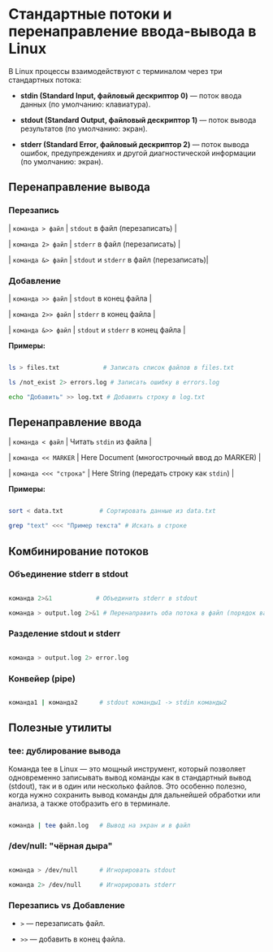 # Стандартные потоки и перенаправление ввода-вывода в Linux

В Linux процессы взаимодействуют с терминалом через три стандартных потока:

- **stdin (Standard Input, файловый дескриптор 0)** — поток ввода данных (по умолчанию: клавиатура).

- **stdout (Standard Output, файловый дескриптор 1)** — поток вывода результатов (по умолчанию: экран).

- **stderr (Standard Error, файловый дескриптор 2)** — поток вывода ошибок, предупреждениях и другой диагностической информации (по умолчанию: экран).

## Перенаправление вывода

### Перезапись

| `команда > файл`       | `stdout` в файл (перезаписать)           |

| `команда 2> файл`      | `stderr` в файл (перезаписать)           |

| `команда &> файл`      | `stdout` и `stderr` в файл (перезаписать)|

### Добавление

| `команда >> файл`      | `stdout` в конец файла                   |

| `команда 2>> файл`     | `stderr` в конец файла                   |

| `команда &>> файл`     | `stdout` и `stderr` в конец файла        |

**Примеры:**

```bash

ls > files.txt            # Записать список файлов в files.txt

ls /not_exist 2> errors.log # Записать ошибку в errors.log

echo "Добавить" >> log.txt # Добавить строку в log.txt

```

## Перенаправление ввода

| `команда < файл`       | Читать `stdin` из файла                  |

| `команда << MARKER`    | Here Document (многострочный ввод до MARKER) |

| `команда <<< "строка"` | Here String (передать строку как `stdin`) |

**Примеры:**

```bash

sort < data.txt          # Сортировать данные из data.txt

grep "text" <<< "Пример текста" # Искать в строке

```

## Комбинирование потоков

### Объединение stderr в stdout

```bash

команда 2>&1            # Объединить stderr в stdout

команда > output.log 2>&1 # Перенаправить оба потока в файл (порядок важен!)

```

### Разделение stdout и stderr

```bash

команда > output.log 2> error.log

```

### Конвейер (pipe)

```bash

команда1 | команда2      # stdout команды1 -> stdin команды2

```

## Полезные утилиты

### tee: дублирование вывода

Команда tee в Linux — это мощный инструмент, который позволяет одновременно записывать вывод команды как в стандартный вывод (stdout), так и в один или несколько файлов. Это особенно полезно, когда нужно сохранить вывод команды для дальнейшей обработки или анализа, а также отобразить его в терминале.

```bash

команда | tee файл.log   # Вывод на экран и в файл

```

### /dev/null: "чёрная дыра"

```bash

команда > /dev/null      # Игнорировать stdout

команда 2> /dev/null     # Игнорировать stderr

```

### Перезапись vs Добавление

- `>` — перезаписать файл.

- `>>` — добавить в конец файла.